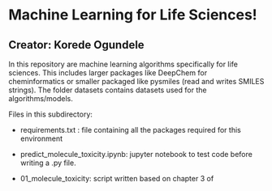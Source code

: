 # Machine Learning for Life Sciences!
## Creator: Korede Ogundele

In this repository are machine learning algorithms specifically for life sciences. This includes larger packages like DeepChem for cheminformatics or smaller packaged like pysmiles (read and writes SMILES strings). The folder datasets contains datasets used for the algorithms/models.



Files in this subdirectory:
- requirements.txt : file containing all the packages required for this environment

- predict_molecule_toxicity.ipynb: jupyter notebook to test code before writing a .py file.

- 01_molecule_toxicity: script written based on chapter 3 of 